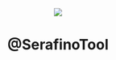 <p align="center">
  <img src="(https://user-images.githubusercontent.com/105589680/204017952-7ac9fe19-b249-4f2a-bfde-8173f417a7cd.png">
</p>

<h1 align="center">@SerafinoTool</h1>
